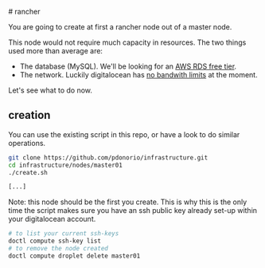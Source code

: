 
# rancher

You are going to create at first a rancher node out of a master node.

This node would not require much capacity in resources. The two things used more than average are:

- The database (MySQL). We'll be looking for an [AWS RDS free tier](https://aws.amazon.com/rds/free/).
- The network. Luckily digitalocean has [no bandwith limits](https://www.digitalocean.com/community/questions/how-do-i-check-my-monthly-bandwidth-usage?comment=69760) at the moment.

Let's see what to do now.

## creation

You can use the existing script in this repo, or have a look to do similar operations.

```bash
git clone https://github.com/pdonorio/infrastructure.git
cd infrastructure/nodes/master01
./create.sh

[...]
```

Note: this node should be the first you create. This is why this is the only time the script makes sure you have an ssh public key already set-up within your digitalocean account.

```bash
# to list your current ssh-keys
doctl compute ssh-key list
# to remove the node created
doctl compute droplet delete master01
```

